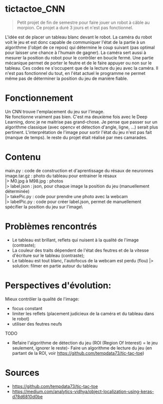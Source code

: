 # tictactoe_CNN
> Petit projet de fin de semestre pour faire jouer un robot à câble au morpion. Ce projet a duré 3 jours et n'est pas fonctionnel.

L'idée est de placer un tableau blanc devant le robot. La caméra du robot voit le jeu et est donc capable de communiquer l'état de la partie à un algorithme (l'objet de ce repos) qui détermine le coup suivant (pas optimal pour laisser une chance à l'humain de gagner). La caméra sert aussi à mesurer la position du robot pour le contrôler en boucle fermé. Une partie mécanique permet de porter le feutre et de le faire appuyer ou non sur le tableau. Ces codes ne s'occupent que de la lecture du jeu avec la caméra. Il n'est pas fonctionnel du tout, en l'état actuel le programme ne permet même pas de déterminer la position du jeu de manière fiable.

# Fonctionnement
Un CNN trouve l'emplacement du jeu sur l'image. \
Ne fonctionne vraiment pas bien. C'est ma deuxième fois avec le Deep Learning, donc je ne maitrise pas grand-chose. Je pense que passer sur un algorithme classique (avec opencv et détection d'angle, ligne, ...) serait plus pertinent. L'interprétation de l'image pour sortir l'état du jeu n'est pas fait (manque de temps). le reste du projet était réalisé par mes camarades.

# Contenu
main.py : code de construction et d'aprentissage du résaux de neuronnes\
image.tar.gz : photo du tableau pour entrainer le résaux\
 |> M0.jpg à M98.jpg : photos\
 |> label.json : json, pour chaque image la position du jeu (manuellement déterminée)\
 |> takePic.py : code pour prendre une photo avec la webcam\
 |> labelPic.py : code pour créer label.json, permet de manuellement spécifier la position du jeu sur l'image\

# Problèmes rencontrés
- Le tableau est brillant, reflets qui nuisent à la qualité de l'image (contraste);
- La couleur des traits dépendent de l'état des feutres et de la vitesse d'écriture sur le tableau (contraste);
- Le tableau est tout blanc, l'autofocus de la webcam est perdu (flou)
    |> solution: filmer en partie autour du tableau

# Perspectives d'évolution:
Mieux contrôler la qualité de l'image:
- focus constant
- limiter les reflets (placement judicieux de la caméra et du tableau dans le robot)
- utiliser des feutres neufs 

TODO
- Refaire l'algorithme de détection du jeu (ROI (Region Of Interest) = le jeu seulement, ignorer le reste)- Faire un algorithme de lecture du jeu (en partant de la ROI, voir https://github.com/tempdata73/tic-tac-toe​)

# Sources
- https://github.com/tempdata73/tic-tac-toe​
- https://medium.com/analytics-vidhya/object-localization-using-keras-d78d6810d0be
